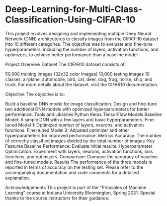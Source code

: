 # Deep-Learning-for-Multi-Class-Classification-Using-CIFAR-10
This project involves designing and implementing multiple Deep Neural Network (DNN) architectures to classify images from the CIFAR-10 dataset into 10 different categories.
The objective was to evaluate and fine-tune hyperparameters, including the number of layers, activation functions, and optimizers, to achieve better performance than a baseline model.

Project Overview
Dataset
The CIFAR10 dataset consists of:

50,000 training images (32x32 color images)
10,000 testing images
10 classes: airplane, automobile, bird, cat, deer, dog, frog, horse, ship, and truck.
For more details about the dataset, visit the CIFAR10 documentation.

Objective
The objective is to:

Build a baseline DNN model for image classification.
Design and fine-tune two additional DNN models with optimized hyperparameters for better performance.
Tools and Libraries
Python
Keras
TensorFlow
Models
Baseline Model: A simple DNN with a few layers and basic hyperparameters.
Fine-tuned Model 1: Optimized number of layers, neurons, and activation functions.
Fine-tuned Model 2: Adjusted optimizer and other hyperparameters for improved performance.
Metrics
Accuracy: The number of correctly classified images divided by the total number of images.
Key Features
Baseline Performance: Evaluate initial results.
Hyperparameter Optimization: Experiment with layers, neurons, activation functions, loss functions, and optimizers.
Comparison: Compare the accuracy of baseline and fine-tuned models.
Results
The performance of the three models is reported in terms of accuracy on the testing set. Please refer to the accompanying documentation and code comments for a detailed explanation.

Acknowledgements
This project is part of the "Principles of Machine Learning" course at Indiana University Bloomington, Spring 2021. Special thanks to the course instructors for their guidance.

